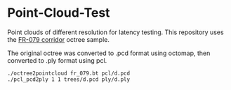 # Point-Cloud-Test

Point clouds of different resolution for latency testing. This repository uses the [FR-079 corridor](http://ais.informatik.uni-freiburg.de/projects/datasets/octomap/) octree sample.

The original octree was converted to .pcd format using octomap, then converted to .ply format using pcl.

    ./octree2pointcloud fr_079.bt pcl/d.pcd
    ./pcl_pcd2ply 1 1 trees/d.pcd ply/d.ply
